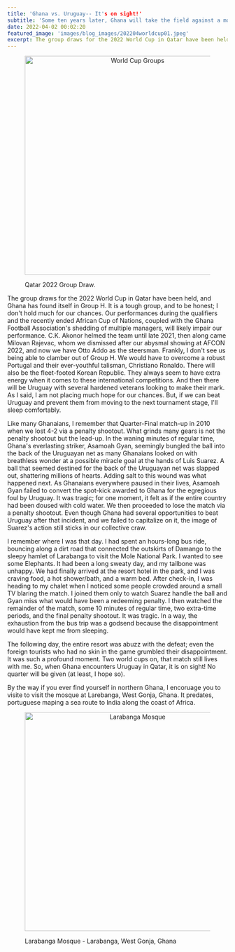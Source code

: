 ```yaml
---
title: 'Ghana vs. Uruguay-- It's on sight!'
subtitle: 'Some ten years later, Ghana will take the field against a mortal enemy'
date: 2022-04-02 00:02:20
featured_image: 'images/blog_images/202204worldcup01.jpeg'
excerpt: The group draws for the 2022 World Cup in Qatar have been held, and Ghana has found itself in Group H.
---
```


<figure>
  <p align="center">
    <img src="{{site.url}}/images/blog_images/202204worldcup02.jpeg" alt="World Cup Groups" width="500"/>
  <figcaption>Qatar 2022 Group Draw.</figcaption>
  </p>
</figure>

The group draws for the 2022 World Cup in Qatar have been held, and Ghana has found itself in Group H. It is a tough group, and to be honest; I don't hold much for our chances. Our performances during the qualifiers and the recently ended African Cup of Nations, coupled with the Ghana Football Association's shedding of multiple managers, will likely impair our performance. C.K. Akonor helmed the team until late 2021, then along came Milovan Rajevac, whom we dismissed after our abysmal showing at AFCON 2022, and now we have Otto Addo as the steersman. 
Frankly, I don't see us being able to clamber out of Group H. We would have to overcome a robust Portugal and their ever-youthful talisman, Christiano Ronaldo. There will also be the fleet-footed Korean Republic. They always seem to have extra energy when it comes to these international competitions. And then there will be Uruguay with several hardened veterans looking to make their mark. 
As I said, I am not placing much hope for our chances. But, if we can beat Uruguay and prevent them from moving to the next tournament stage, I'll sleep comfortably.

Like many Ghanaians, I remember that Quarter-Final match-up in 2010 when we lost 4-2 via a penalty shootout. What grinds many gears is not the penalty shootout but the lead-up. In the waning minutes of regular time, Ghana's everlasting striker, Asamoah Gyan, seemingly bungled the ball into the back of the Uruguayan net as many Ghanaians looked on with breathless wonder at a possible miracle goal at the hands of Luis Suarez. A ball that seemed destined for the back of the Uruguayan net was slapped out, shattering millions of hearts. 
Adding salt to this wound was what happened next. As Ghanaians everywhere paused in their lives, Asamoah Gyan failed to convert the spot-kick awarded to Ghana for the egregious foul by Uruguay. It was tragic; for one moment, it felt as if the entire country had been doused with cold water. We then proceeded to lose the match via a penalty shootout. Even though Ghana had several opportunities to beat Uruguay after that incident, and we failed to capitalize on it, the image of Suarez's action still sticks in our collective craw. 

I remember where I was that day. I had spent an hours-long bus ride, bouncing along a dirt road that connected the outskirts of Damango to the sleepy hamlet of Larabanga to visit the Mole National Park. I wanted to see some Elephants. It had been a long sweaty day, and my tailbone was unhappy. We had finally arrived at the resort hotel in the park, and I was craving food, a hot shower/bath, and a warm bed. After check-in, I was heading to my chalet when I noticed some people crowded around a small TV blaring the match. I joined them only to watch Suarez handle the ball and Gyan miss what would have been a redeeming penalty. I then watched the remainder of the match, some 10 minutes of regular time, two extra-time periods, and the final penalty shootout. It was tragic. In a way, the exhaustion from the bus trip was a godsend because the disappointment would have kept me from sleeping.

The following day, the entire resort was abuzz with the defeat; even the foreign tourists who had no skin in the game grumbled their disappointment. It was such a profound moment. Two world cups on, that match still lives with me. So, when Ghana encounters Uruguay in Qatar, it is on sight! No quarter will be given (at least, I hope so).  


By the way if you ever find yourself in northern Ghana, I encoruage you to visite to visit the mosque at Larebanga, West Gonja, Ghana. It predates, portuguese maping a sea route to India along the coast of Africa.


<figure>
  <p align="center">
    <img src="{{site.url}}https://upload.wikimedia.org/wikipedia/commons/3/31/Larabanga_Mosque_Ghana.jpg" alt="Larabanga Mosque" width="500"/>
  <figcaption>Larabanga Mosque - Larabanga, West Gonja, Ghana</figcaption>
  </p>
</figure>
